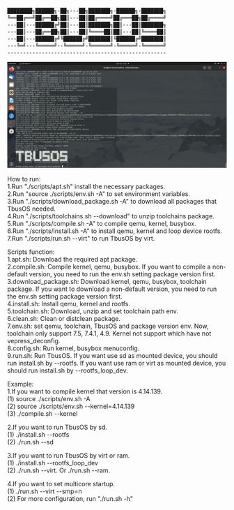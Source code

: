 ```

████████╗██████╗-██╗---██╗███████╗-██████╗-███████╗
╚══██╔══╝██╔══██╗██║---██║██╔════╝██╔═══██╗██╔════╝
---██║---██████╔╝██║---██║███████╗██║---██║███████╗
---██║---██╔══██╗██║---██║╚════██║██║---██║╚════██║
---██║---██████╔╝╚██████╔╝███████║╚██████╔╝███████║
---╚═╝---╚═════╝--╚═════╝-╚══════╝-╚═════╝-╚══════╝
---------------------------------------------------
```

![running_display](scripts/other/running_display.png)

How to run:  
1.Run "./scripts/apt.sh" install the necessary packages.   
2.Run "source ./scripts/env.sh -A" to set environment variables.  
3.Run "./scripts/download_package.sh -A" to download all packages that TbusOS needed.  
4.Run "./scripts/toolchains.sh --download" to unzip toolchains package.  
5.Run "./scripts/compile.sh -A" to compile qemu, kernel, busybox.  
6.Run "./scripts/install.sh -A" to install qemu, kernel and loop device rootfs.  
7.Run "./scripts/run.sh --virt" to run TbusOS by virt. 

Scripts function:  
1.apt.sh: Download the required apt package.  
2.compile.sh: Compile kernel, qemu, busybox. If you want to compile a non-default version, you need to run the env.sh setting package version first.  
3.download_package.sh: Download kernel, qemu, busybox, toolchain package. If you want to download a non-default version, you need to run the env.sh setting package version first.  
4.install.sh: Install qemu, kernel and rootfs.  
5.toolchain.sh: Download, unzip and set toolchain path env.  
6.clean.sh: Clean or distclean package.  
7.env.sh: set qemu, toolchain, TbusOS and package version env. Now, toolchain only support 7.5, 7.4.1, 4.9. Kernel not support which have not vepress_deconfig.  
8.config.sh: Run kernel, busybox menuconfig.  
9.run.sh: Run TbusOS. If you want use sd as mounted device, you should run install.sh by --rootfs. If you want use ram or virt as mounted device, you should run install.sh by --rootfs_loop_dev.

Example:  
1.If you want to compile kernel that version is 4.14.139.  
(1) source ./scripts/env.sh -A  
(2) source ./scripts/env.sh --kernel=4.14.139  
(3) ./compile.sh --kernel

2.If you want to run TbusOS by sd.  
(1) ./install.sh --rootfs  
(2) ./run.sh --sd

3.If you want to run TbusOS by virt or ram.  
(1) ./install.sh --rootfs_loop_dev  
(2) ./run.sh --virt.	Or	./run.sh --ram.

4.If you want to set multicore startup.  
(1) ./run.sh --virt --smp=n  
(2) For more configuration, run "./run.sh -h"
